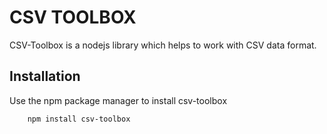 # CSV TOOLBOX

CSV-Toolbox is a nodejs library which helps to work with CSV data format.

## Installation

Use the npm package manager to install csv-toolbox

```bash
    npm install csv-toolbox
```